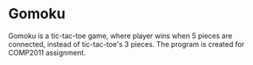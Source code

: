 # Gomoku
Gomoku is a tic-tac-toe game, where player wins when 5 pieces are connected, instead of tic-tac-toe's 3 pieces. The program is created for COMP2011 assignment.
